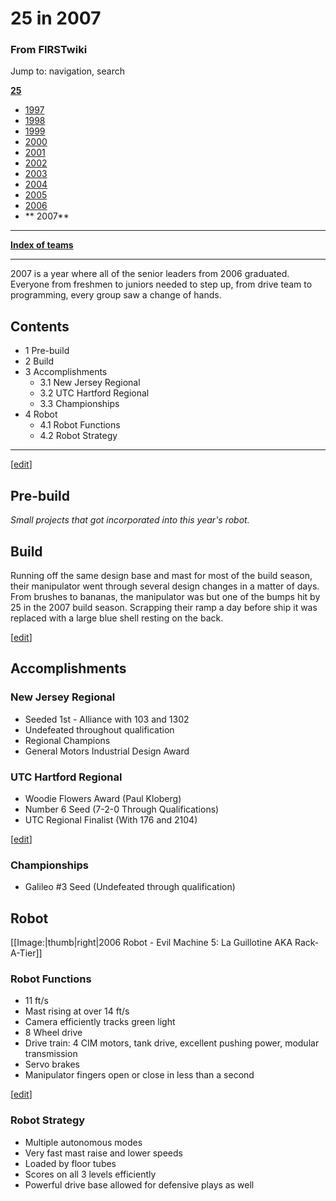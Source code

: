 # 25 in 2007

### From FIRSTwiki

Jump to: navigation, search

**[25](/index.php/25 "25" )**

  * [ 1997](/index.php/25_in_1997 "25 in 1997" )
  * [ 1998](/index.php/25_in_1998 "25 in 1998" )
  * [ 1999](/index.php/25_in_1999 "25 in 1999" )
  * [ 2000](/index.php/25_in_2000 "25 in 2000" )
  * [ 2001](/index.php/25_in_2001 "25 in 2001" )
  * [ 2002](/index.php/25_in_2002 "25 in 2002" )
  * [ 2003](/index.php/25_in_2003 "25 in 2003" )
  * [ 2004](/index.php/25_in_2004 "25 in 2004" )
  * [ 2005](/index.php/25_in_2005 "25 in 2005" )
  * [ 2006](/index.php/25_in_2006 "25 in 2006" )
  * ** 2007**

* * *

**[Index of teams](/index.php/Index_of_teams "Index of teams" )**  
  
---  
  
2007 is a year where all of the senior leaders from 2006 graduated. Everyone
from freshmen to juniors needed to step up, from drive team to programming,
every group saw a change of hands.

## Contents

  * 1 Pre-build
  * 2 Build
  * 3 Accomplishments
    * 3.1 New Jersey Regional
    * 3.2 UTC Hartford Regional
    * 3.3 Championships
  * 4 Robot
    * 4.1 Robot Functions
    * 4.2 Robot Strategy  
---  
  
[[edit](/index.php?title=25_in_2007&action=edit&section=1 "Edit section: Pre-
build" )]

## Pre-build

_Small projects that got incorporated into this year's robot._


## Build

Running off the same design base and mast for most of the build season, their
manipulator went through several design changes in a matter of days. From
brushes to bananas, the manipulator was but one of the bumps hit by 25 in the
2007 build season. Scrapping their ramp a day before ship it was replaced with
a large blue shell resting on the back.

[[edit](/index.php?title=25_in_2007&action=edit&section=3 "Edit section:
Accomplishments" )]

## Accomplishments


### New Jersey Regional

  * Seeded 1st - Alliance with 103 and 1302 
  * Undefeated throughout qualification 
  * Regional Champions 
  * General Motors Industrial Design Award 


### UTC Hartford Regional

  * Woodie Flowers Award (Paul Kloberg) 
  * Number 6 Seed (7-2-0 Through Qualifications) 
  * UTC Regional Finalist (With 176 and 2104) 

[[edit](/index.php?title=25_in_2007&action=edit&section=6 "Edit section:
Championships" )]

### Championships

  * Galileo #3 Seed (Undefeated through qualification) 


## Robot

[[Image:|thumb|right|2006 Robot - Evil Machine 5: La Guillotine AKA
Rack-A-Tier]]


### Robot Functions

  * 11 ft/s 
  * Mast rising at over 14 ft/s 
  * Camera efficiently tracks green light 
  * 8 Wheel drive 
  * Drive train: 4 CIM motors, tank drive, excellent pushing power, modular transmission 
  * Servo brakes 
  * Manipulator fingers open or close in less than a second 

[[edit](/index.php?title=25_in_2007&action=edit&section=9 "Edit section: Robot
Strategy" )]

### Robot Strategy

  * Multiple autonomous modes 
  * Very fast mast raise and lower speeds 
  * Loaded by floor tubes 
  * Scores on all 3 levels efficiently 
  * Powerful drive base allowed for defensive plays as well 


